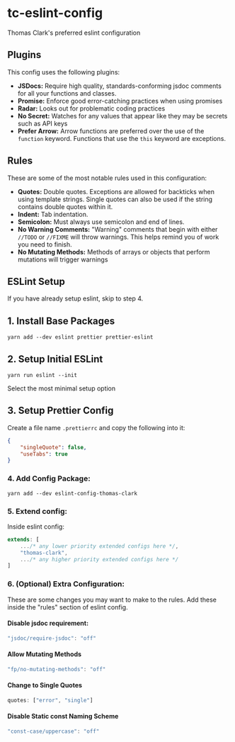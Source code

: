 # tc-eslint-config

Thomas Clark's preferred eslint configuration

## Plugins

This config uses the following plugins:

- **JSDocs:** Require high quality, standards-conforming jsdoc comments for all your functions and classes.
- **Promise:** Enforce good error-catching practices when using promises
- **Radar:** Looks out for problematic coding practices
- **No Secret:** Watches for any values that appear like they may be secrets such as API keys
- **Prefer Arrow:** Arrow functions are preferred over the use of the `function` keyword. Functions that use the `this` keyword are exceptions.

## Rules

These are some of the most notable rules used in this configuration:

- **Quotes:** Double quotes. Exceptions are allowed for backticks when using template strings. Single quotes can also be used if the string contains double quotes within it.
- **Indent:** Tab indentation.
- **Semicolon:** Must always use semicolon and end of lines.
- **No Warning Comments:** "Warning" comments that begin with either `//TODO` or `//FIXME` will throw warnings. This helps remind you of work you need to finish.
- **No Mutating Methods:** Methods of arrays or objects that perform mutations will trigger warnings

## ESLint Setup

If you have already setup eslint, skip to step 4.

## 1. Install Base Packages

`yarn add --dev eslint prettier prettier-eslint`

## 2. Setup Initial ESLint

`yarn run eslint --init`

Select the most minimal setup option

## 3. Setup Prettier Config

Create a file name `.prettierrc` and copy the following into it:

```json
{
	"singleQuote": false,
	"useTabs": true
}
```

### 4. Add Config Package:

`yarn add --dev eslint-config-thomas-clark`

### 5. Extend config:

Inside eslint config:

```javascript
extends: [
	.../* any lower priority extended configs here */,
	"thomas-clark",
	.../* any higher priority extended configs here */
]
```

### 6. (Optional) Extra Configuration:

These are some changes you may want to make to the rules. Add these inside the "rules" section of eslint config.

#### Disable jsdoc requirement:

```javascript
"jsdoc/require-jsdoc": "off"
```

#### Allow Mutating Methods
```javascript
"fp/no-mutating-methods": "off"
```

#### Change to Single Quotes

```javascript
quotes: ["error", "single"]
```

#### Disable Static const Naming Scheme
```javascript
"const-case/uppercase": "off"
```

